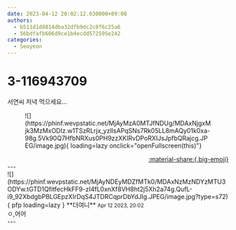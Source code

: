 ```yaml
---
date: 2023-04-12 20:02:12.030000+09:00
authors:
  - b511d1d8814dba32dfb9dc2c8f6c25a6
  - 56bdfafb606d9ce1b4ecdd572595e242
categories:
  - Seoyeon
---
```


# 3-116943709

<div class="post-container" markdown="1">
<div class="content-container md-sidebar__scrollwrap" markdown="1">

서연씨 저녁 먹으세요…
<figure markdown="1">
![](https://phinf.wevpstatic.net/MjAyMzA0MTJfNDUg/MDAxNjgxMjk3MzMxODIz.w1TSzRLrjx_yzlIsAPqSNs7Rk05LL8mAQy01k0xa-98g.5Vk90Q7HfbNRXus0PH9zzXKIRvDPoRXIJsJpfbQRajcg.JPEG/image.jpg){ loading=lazy onclick="openFullscreen(this)"}
</figure>


</div>
</div>

<div style="text-align: right;" markdown="1">
<a href="https://weverse.io/fromis9/fanpost/3-116943709" style="text-align: right;">:material-share:{.big-emoji}</a>
</div>
---

<div class="comments-container md-sidebar__scrollwrap" markdown="1">
<div class="comment" markdown="1">
<div class='id-container' markdown="1">
![](https://phinf.wevpstatic.net/MjAyNDEyMDZfMTk0/MDAxNzMzNDYzMTU3ODYw.tGTD1QfitfecHkFF9-zI4fL0xnXf8VH8ht2j5Xh2a74g.QufL-i9_92XbdgbPBLGEpzXIrDqS4JTDRCqprDbYdJIg.JPEG/image.jpg?type=s72){ pfp loading=lazy }
**<span class="artist">더여니</span>** <small>Apr 12 2023, 20:02</small><br>
</div>
<div class='comment-body' markdown="1">
ㅇ,어어
</div>
</div>
</div>
---
